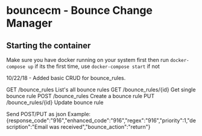 # bouncecm - Bounce Change Manager
## Starting the container
Make sure you have docker running on your system first
then run `docker-compose up` if its the first time, use `docker-compose start` if not


10/22/18 - Added basic CRUD for bounce_rules.

GET /bounce_rules  List's all bounce rules
GET /bounce_rules/{id} Get single bounce rule
POST /bounce_rules  Create a bounce rule 
PUT /bounce_rules/{id} Update bounce rule

Send POST/PUT as json
Example:
    {response_code":"916","enhanced_code":"916","regex":"916","priority":1,"description":"Email was received","bounce_action":"return"}


